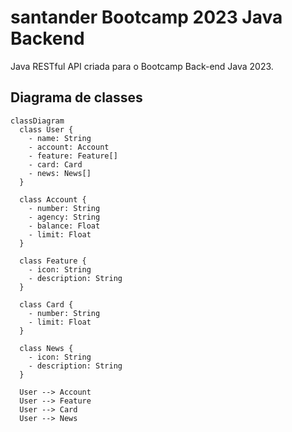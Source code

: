 # santander Bootcamp 2023 Java Backend
Java RESTful API criada para o Bootcamp Back-end Java 2023.

## Diagrama de classes

```mermaid
classDiagram
  class User {
    - name: String
    - account: Account
    - feature: Feature[]
    - card: Card
    - news: News[]
  }

  class Account {
    - number: String
    - agency: String
    - balance: Float
    - limit: Float
  }

  class Feature {
    - icon: String
    - description: String
  }

  class Card {
    - number: String
    - limit: Float
  }

  class News {
    - icon: String
    - description: String
  }

  User --> Account
  User --> Feature
  User --> Card
  User --> News

```
